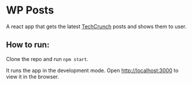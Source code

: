 # WP Posts 

A react app that gets the latest [TechCrunch](https://techcrunch.com/) posts and shows them to user.

## How to run:

Clone the repo and run `npm start`.

It runs the app in the development mode.
Open [http://localhost:3000](http://localhost:3000) to view it in the browser.